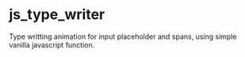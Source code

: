 # js_type_writer
Type writting animation for input placeholder and spans, using simple vanilla javascript function.

